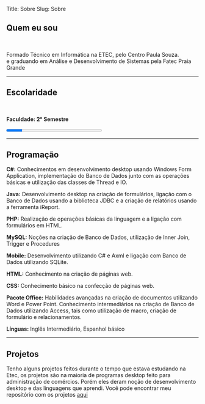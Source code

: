 Title: Sobre
Slug: Sobre

<h2><a name=quemEuSou style="text-decoration:none"  id="postagensTitulo" >Quem eu sou</a></h2>
<br>
<p id="postagens">

Formado Técnico em Informática na ETEC, pelo Centro Paula Souza. <br>  e graduando em Análise e Desenvolvimento de Sistemas pela Fatec Praia Grande



<hr>
<h2><a>Escolaridade</a></h2>


 <br>

<b>Faculdade: 2° Semestre</b>

<progress max="100" value="16.6666667" style="width:250px"></progress>


<hr>

<h2 id="postagensTitulo"><a>Programação</h2></a>

<strong>C#:</strong> Conhecimentos em desenvolvimento desktop usando Windows Form Application, implementação
do Banco de Dados junto com as operações básicas e utilização das classes de Thread e IO.

<strong>Java:</strong> Desenvolvimento desktop na criação de formulários, ligação com o Banco de Dados usando a
biblioteca JDBC e a criação de relatórios usando a ferramenta iReport.

<strong>PHP:</strong> Realização de operações básicas da linguagem e a ligação com formulários em HTML.

<strong>MySQL:</strong> Noções na criação de Banco de Dados, utilização de Inner Join, Trigger e
Procedures

<strong>Mobile:</strong> Desenvolvimento utilizando C# e Axml e ligação com Banco de Dados
utilizando SQLite.

<strong>HTML:</strong> Conhecimento na criação de páginas web.

<strong>CSS:</strong> Conhecimento básico na confecção de páginas web.

<strong>Pacote Office:</strong> Habilidades avançadas na criação de documentos utilizando Word e Power Point.
Conhecimento intermediários na criação de Banco de Dados utilizando Access, tais como utilização de
macro, criação de formulário e relacionamentos.

<strong>Línguas:</strong> Inglês Intermediário, Espanhol básico
<hr>
<h2><a>Projetos</h2></a>

Tenho alguns projetos feitos durante o tempo que estava estudando na Etec, os projetos são na maioria de programas desktop feito para administração de comércios. Porém eles deram noção de desenvolvimento desktop e das linguagens que aprendi. Você pode encontrar meu repositório com os projetos <a href="https://github.com/somatheus/Projetos">aqui</a>
